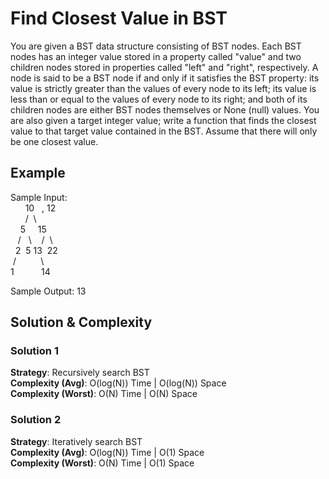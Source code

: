 # Find Closest Value in BST

You are given a BST data structure consisting of BST nodes. Each BST nodes has an integer value stored in a property called "value" and two children nodes stored in properties called "left" and "right", respectively. A node is said to be a BST node if and only if it satisfies the BST property: its value is strictly greater than the values of every node to its left; its value is less than or equal to the values of every node to its right; and both of its children nodes are either BST nodes themselves or None (null) values. You are also given a target integer value; write a function that finds the closest value to that target value contained in the BST. Assume that there will only be one closest value.

## Example

Sample Input:  
&nbsp;&nbsp;&nbsp;&nbsp;&nbsp;&nbsp;10&nbsp;&nbsp;&nbsp;, 12  
&nbsp;&nbsp;&nbsp;&nbsp;&nbsp;&nbsp;/&nbsp;&nbsp;\  
&nbsp;&nbsp;&nbsp;&nbsp;5&nbsp;&nbsp;&nbsp;&nbsp;&nbsp;15  
&nbsp;&nbsp;&nbsp;/ &nbsp; \ &nbsp;&nbsp; /&nbsp;&nbsp;\  
&nbsp;&nbsp;2&nbsp;&nbsp;5&nbsp;13&nbsp;&nbsp;22  
&nbsp;/&nbsp;&nbsp;&nbsp;&nbsp;&nbsp;&nbsp;&nbsp;&nbsp;&nbsp;&nbsp;\  
1&nbsp;&nbsp;&nbsp;&nbsp;&nbsp;&nbsp;&nbsp;&nbsp;&nbsp;&nbsp;&nbsp;14  

Sample Output: 13

## Solution & Complexity  
### Solution 1  
__Strategy__: Recursively search BST  
__Complexity (Avg)__: O(log(N)) Time | O(log(N)) Space  
__Complexity (Worst)__: O(N) Time | O(N) Space  

### Solution 2  
__Strategy__: Iteratively search BST  
__Complexity (Avg)__: O(log(N)) Time | O(1) Space  
__Complexity (Worst)__: O(N) Time | O(1) Space  